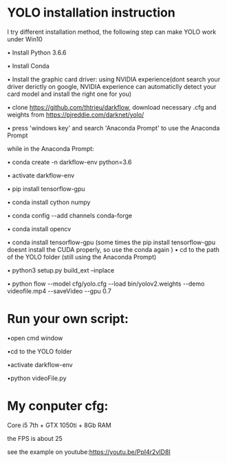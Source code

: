 #  YOLO installation instruction

I try different installation method, the following step can make YOLO work under Win10

•	Install Python 3.6.6

•	Install Conda

•	Install the graphic card driver: using NVIDIA experience(dont search your driver derictly on google, NVIDIA experience can automaticlly detect your card model and install the right one for you)

•	clone https://github.com/thtrieu/darkflow, download necessary .cfg and weights from https://pjreddie.com/darknet/yolo/

• press 'windows key' and search 'Anaconda Prompt'	to use the Anaconda Prompt

while in the Anaconda Prompt:

•	conda create -n darkflow-env python=3.6

•	activate darkflow-env

•	pip install tensorflow-gpu

•	conda install cython numpy

•	conda config --add channels conda-forge

•	conda install opencv

•	conda install tensorflow-gpu (some times the pip install tensorflow-gpu doesnt install the CUDA properly, so use the conda again )
•	cd to the path of the YOLO folder (still using the Anaconda Prompt)

•	python3 setup.py build_ext –inplace

•	python flow --model cfg/yolo.cfg --load bin/yolov2.weights --demo videofile.mp4 --saveVideo --gpu 0.7 

# Run your own script:

•open cmd window

•cd to the YOLO folder

•activate darkflow-env

•python videoFile.py

# My conputer cfg:

Core i5 7th + GTX 1050ti + 8Gb RAM

the FPS is about 25

see the example on youtube:https://youtu.be/PpI4r2vID8I
